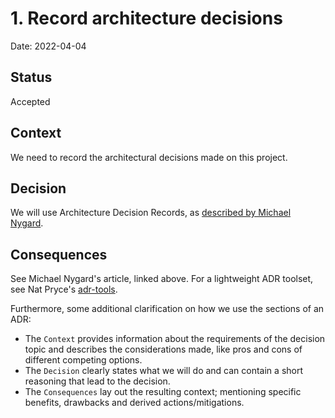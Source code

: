 # 1. Record architecture decisions

Date: 2022-04-04

## Status

Accepted

## Context

We need to record the architectural decisions made on this project.

## Decision

We will use Architecture Decision Records, as [described by Michael Nygard](http://thinkrelevance.com/blog/2011/11/15/documenting-architecture-decisions).

## Consequences

See Michael Nygard's article, linked above. For a lightweight ADR toolset, see Nat Pryce's [adr-tools](https://github.com/npryce/adr-tools).

Furthermore, some additional clarification on how we use the sections of an ADR:

- The `Context` provides information about the requirements of the decision topic and describes the considerations made, like pros and cons of different competing options.
- The `Decision` clearly states what we will do and can contain a short reasoning that lead to the decision.
- The `Consequences` lay out the resulting context; mentioning specific benefits, drawbacks and derived actions/mitigations.
